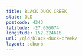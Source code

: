 ```yaml
---
title: BLACK DUCK CREEK
state: QLD
postcode: 4343
latitude: -27.656074
longitude: 152.224616
url: /qld/black-duck-creek/
layout: suburb
---
```

